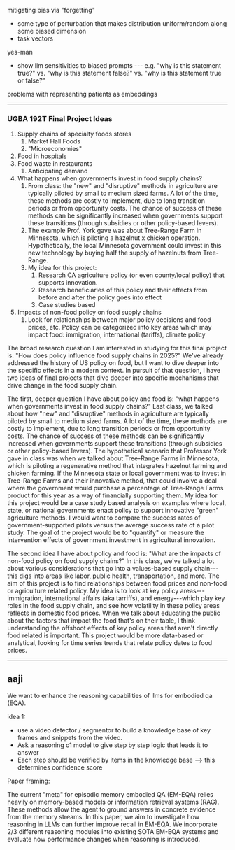 
mitigating bias via "forgetting"
- some type of perturbation that makes distribution uniform/random along some biased dimension
- task vectors

yes-man 
- show llm sensitivities to biased prompts --- e.g. "why is this statement true?" vs. "why is this statement false?" vs. "why is this statement true or false?"

problems with representing patients as embeddings



---
### UGBA 192T Final Project Ideas

1. Supply chains of specialty foods stores
	1. Market Hall Foods
	2. "Microeconomies"
2. Food in hospitals
3. Food waste in restaurants
	1. Anticipating demand
4. What happens when governments invest in food supply chains?
	1. From class: the "new" and "disruptive" methods in agriculture are typically piloted by small to medium sized farms. A lot of the time, these methods are costly to implement, due to long transition periods or from opportunity costs. The chance of success of these methods can be significantly increased when governments support these transitions (through subsidies or other policy-based levers).
	2. The example Prof. York gave was about Tree-Range Farm in Minnesota, which is piloting a hazelnut x chicken operation. Hypothetically, the local Minnesota government could invest in this new technology by buying half the supply of hazelnuts from Tree-Range.
	3. My idea for this project:
		1. Research CA agriculture policy (or even county/local policy) that supports innovation. 
		2. Research beneficiaries of this policy and their effects from before and after the policy goes into effect
		3. Case studies based
5. Impacts of non-food policy on food supply chains
	1. Look for relationships between major policy decisions and food prices, etc. Policy can be categorized into key areas which may impact food: immigration, international (tariffs), climate policy

The broad research question I am interested in studying for this final project is: "How does policy influence food supply chains in 2025?" We've already addressed the history of US policy on food, but I want to dive deeper into the specific effects in a modern context. In pursuit of that question, I have two ideas of final projects that dive deeper into specific mechanisms that drive change in the food supply chain. 

The first, deeper question I have about policy and food is: "what happens when governments invest in food supply chains?" Last class, we talked about how "new" and "disruptive" methods in agriculture are typically piloted by small to medium sized farms. A lot of the time, these methods are costly to implement, due to long transition periods or from opportunity costs. The chance of success of these methods can be significantly increased when governments support these transitions (through subsidies or other policy-based levers). The hypothetical scenario that Professor York gave in class was when we talked about Tree-Range Farms in Minnesota, which is piloting a regenerative method that integrates hazelnut farming and chicken farming. If the Minnesota state or local government was to invest in Tree-Range Farms and their innovative method, that could involve a deal where the government would purchase a percentage of Tree-Range Farms product for this year as a way of financially supporting them. My idea for this project would be a case study based analysis on examples where local, state, or national governments enact policy to support innovative "green" agriculture methods. I would want to compare the success rates of government-supported pilots versus the average success rate of a pilot study. The goal of the project would be to "quantify" or measure the intervention effects of government investment in agricultural innovation.

The second idea I have about policy and food is: "What are the impacts of non-food policy on food supply chains?" In this class, we've talked a lot about various considerations that go into a values-based supply chain---this digs into areas like labor, public health, transportation, and more. The aim of this project is to find relationships between food prices and non-food or agriculture related policy. My idea is to look at key policy areas---immigration, international affairs (aka tarriffs), and energy---which play key roles in the food supply chain, and see how volatility in these policy areas reflects in domestic food prices. When we talk about educating the public about the factors that impact the food that's on their table, I think understanding the offshoot effects of key policy areas that aren't directly food related is important. This project would be more data-based or analytical, looking for time series trends that relate policy dates to food prices.




---

## aaji

We want to enhance the reasoning capabilities of llms for embodied qa (EQA). 

idea 1:
- use a video detector / segmentor to build a knowledge base of key frames and snippets from the video. 
- Ask a reasoning o1 model to give step by step logic that leads it to answer
- Each step should be verified by items in the knowledge base --> this determines confidence score

Paper framing:

The current "meta" for episodic memory embodied QA (EM-EQA) relies heavily on memory-based models or information retrieval systems (RAG). These methods allow the agent to ground answers in concrete evidence from the memory streams. In this paper, we aim to investigate how reasoning in LLMs can further improve recall in EM-EQA. We incorporate 2/3 different reasoning modules into existing SOTA EM-EQA systems and evaluate how performance changes when reasoning is introduced.